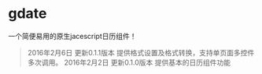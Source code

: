 # gdate
一个简便易用的原生jacescript日历组件！
>2016年2月6日 更新0.1.1版本 提供格式设置及格式转换，支持单页面多控件多次调用。
>2016年2月2日 更新0.1.0版本 提供基本的日历组件功能
